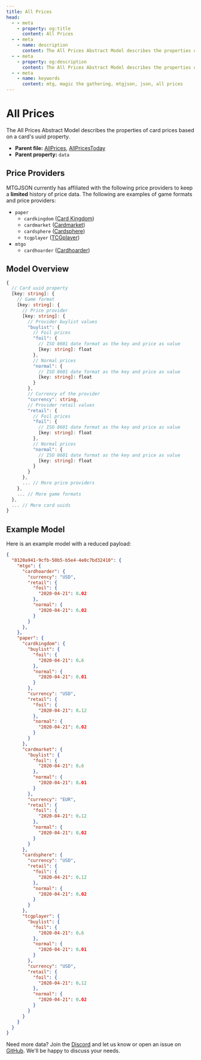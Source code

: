 ```yaml
---
title: All Prices
head:
  - - meta
    - property: og:title
      content: All Prices
  - - meta
    - name: description
      content: The All Prices Abstract Model describes the properties of card prices based on a card's uuid property.
  - - meta
    - property: og:description
      content: The All Prices Abstract Model describes the properties of card prices based on a card's uuid property.
  - - meta
    - name: keywords
      content: mtg, magic the gathering, mtgjson, json, all prices
---
```


# All Prices

The All Prices Abstract Model describes the properties of card prices based on a card's uuid property.

- **Parent file:** [AllPrices](/downloads/all-files/#allprices), [AllPricesToday](/downloads/all-files/#allpricestoday)
- **Parent property:** `data`

## Price Providers

MTGJSON currently has affiliated with the following price providers to keep a **limited** history of price data. The following are examples of game formats and price providers:

- `paper`
  - `cardkingdom` ([Card Kingdom](https://www.cardkingdom.com?partner=mtgjson&utm_source=mtgjson&utm_medium=affiliate&utm_campaign=mtgjson))
  - `cardmarket` ([Cardmarket](https://www.cardmarket.com/en/Magic?utm_campaign=card_prices&utm_medium=text&utm_source=mtgjson))
  - `cardsphere` ([Cardsphere](https://www.cardsphere.com/))
  - `tcgplayer` ([TCGplayer](https://www.tcgplayer.com/?partner=mtgjson&utm_campaign=affiliate&utm_medium=mtgjson&utm_source=mtgjson))
- `mtgo`
  - `cardhoarder` ([Cardhoarder](https://www.cardhoarder.com/?affiliate_id=mtgjson&utm_source=mtgjson&utm_campaign=affiliate&utm_medium=card))

## Model Overview

```TypeScript
{
  // Card uuid property
  [key: string]: {
    // Game format
    [key: string]: {
      // Price provider
      [key: string]: {
        // Provider buylist values
        "buylist": {
          // Foil prices
          "foil": {
            // ISO 8601 date format as the key and price as value
            [key: string]: float
          },
          // Normal prices
          "normal": {
            // ISO 8601 date format as the key and price as value
            [key: string]: float
          }
        },
        // Currency of the provider
        "currency": string,
        // Provider retail values
        "retail": {
          // Foil prices
          "foil": {
            // ISO 8601 date format as the key and price as value
            [key: string]: float
          },
          // Normal prices
          "normal": {
            // ISO 8601 date format as the key and price as value
            [key: string]: float
          }
        }
      },
      ... // More price providers
    },
    ... // More game formats
  },
  ... // More card uuids
}
```

## Example Model

Here is an example model with a reduced payload:

```JSON
{
  "0120a941-9cfb-50b5-b5e4-4e0c7bd32410": {
    "mtgo": {
      "cardhoarder": {
        "currency": "USD",
        "retail": {
          "foil": {
            "2020-04-21": 0.02
          },
          "normal": {
            "2020-04-21": 0.02
          }
        }
      },
    },
    "paper": {
      "cardkingdom": {
        "buylist": {
          "foil": {
            "2020-04-21": 0.6
          },
          "normal": {
            "2020-04-21": 0.01
          }
        },
        "currency": "USD",
        "retail": {
          "foil": {
            "2020-04-21": 0.12
          },
          "normal": {
            "2020-04-21": 0.02
          }
        }
      },
      "cardmarket": {
        "buylist": {
          "foil": {
            "2020-04-21": 0.6
          },
          "normal": {
            "2020-04-21": 0.01
          }
        },
        "currency": "EUR",
        "retail": {
          "foil": {
            "2020-04-21": 0.12
          },
          "normal": {
            "2020-04-21": 0.02
          }
        }
      },
      "cardsphere": {
        "currency": "USD",
        "retail": {
          "foil": {
            "2020-04-21": 0.12
          },
          "normal": {
            "2020-04-21": 0.02
          }
        }
      },
      "tcgplayer": {
        "buylist": {
          "foil": {
            "2020-04-21": 0.6
          },
          "normal": {
            "2020-04-21": 0.01
          }
        },
        "currency": "USD",
        "retail": {
          "foil": {
            "2020-04-21": 0.12
          },
          "normal": {
            "2020-04-21": 0.02
          }
        }
      }
    }
  }
}
```

Need more data? Join the [Discord](https://mtgjson.com/discord) and let us know or open an issue on [GitHub](https://github.com/mtgjson/mtgjson/issues). We'll be happy to discuss your needs.
